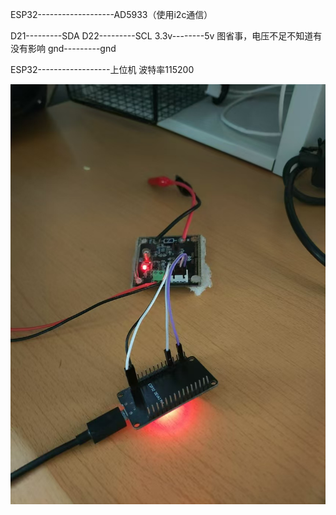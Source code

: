 ESP32-------------------AD5933（使用i2c通信）

D21---------SDA
D22---------SCL
3.3v--------5v  图省事，电压不足不知道有没有影响
gnd---------gnd

ESP32------------------上位机
波特率115200

![Uploading ac2d520c4e51754ea92dd33d7acbb29.jpg…](README.assets/接线图.jpg)

